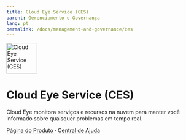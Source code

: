 ```yaml
---
title: Cloud Eye Service (CES)
parent: Gerenciamento e Governança
lang: pt
permalink: /docs/management-and-governance/ces
---
```


<img src="https://res-static.hc-cdn.cn/cloudbu-site/public/new-product-icon/ManagementGovernance/CES.png" width="80" height="80" alt="Cloud Eye Service (CES)">

# Cloud Eye Service (CES)

Cloud Eye monitora serviços e recursos na nuvem para manter você informado sobre quaisquer problemas em tempo real.

[Página do Produto](https://www.huaweicloud.com/intl/pt-br/product/ces.html) &middot;
[Central de Ajuda](https://support.huaweicloud.com/intl/pt-br/ces/)
